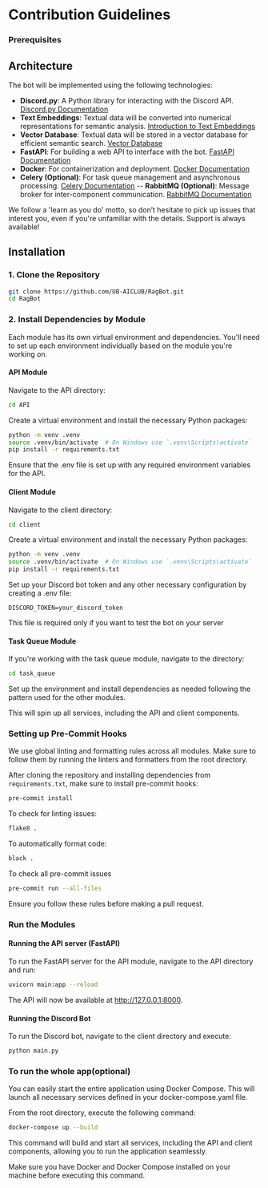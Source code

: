 # Contribution Guidelines

### Prerequisites

## Architecture

The bot will be implemented using the following technologies:

- **Discord.py**: A Python library for interacting with the Discord API. [Discord.py Documentation](https://discordpy.readthedocs.io/en/stable/)
- **Text Embeddings**: Textual data will be converted into numerical representations for semantic analysis. [Introduction to Text Embeddings](https://stackoverflow.blog/2023/11/09/an-intuitive-introduction-to-text-embeddings/)
- **Vector Database**: Textual data will be stored in a vector database for efficient semantic search. [Vector Database](https://www.pinecone.io/learn/vector-database/)
- **FastAPI**: For building a web API to interface with the bot. [FastAPI Documentation](https://fastapi.tiangolo.com/)
- **Docker**: For containerization and deployment. [Docker Documentation](https://www.docker.com/)
- **Celery (Optional)**: For task queue management and asynchronous processing. [Celery Documentation](https://docs.celeryq.dev/en/stable/userguide/workers.html)
-- **RabbitMQ (Optional)**: Message broker for inter-component communication. [RabbitMQ Documentation](https://www.rabbitmq.com/tutorials)

We follow a 'learn as you do' motto, so don’t hesitate to pick up issues that interest you, even if you're unfamiliar with the details. Support is always available!

## Installation

### 1. **Clone the Repository**

```bash
git clone https://github.com/UB-AICLUB/RagBot.git
cd RagBot
```

### 2. Install Dependencies by Module
Each module has its own virtual environment and dependencies. You'll need to set up each environment individually based on the module you're working on.

####  API Module
Navigate to the API directory:

```bash
cd API
```
Create a virtual environment and install the necessary Python packages:


```bash
python -m venv .venv
source .venv/bin/activate  # On Windows use `.venv\Scripts\activate`
pip install -r requirements.txt
```
Ensure that the .env file is set up with any required environment variables for the API.

#### Client Module
Navigate to the client directory:


```bash
cd client
```
Create a virtual environment and install the necessary Python packages:


```bash
python -m venv .venv
source .venv/bin/activate  # On Windows use `.venv\Scripts\activate`
pip install -r requirements.txt
```

Set up your Discord bot token and any other necessary configuration by creating a .env file:

```env
DISCORD_TOKEN=your_discord_token
```
This file is required only if you want to test the bot on your server

#### Task Queue Module
If you're working with the task queue module, navigate to the directory:

```bash
cd task_queue
```

Set up the environment and install dependencies as needed following the pattern used for the other modules.

This will spin up all services, including the API and client components.

### Setting up Pre-Commit Hooks
We use global linting and formatting rules across all modules. Make sure to follow them by running the linters and formatters from the root directory.

After cloning the repository and installing dependencies from `requirements.txt`, make sure to install pre-commit hooks:

```bash
pre-commit install
```

To check for linting issues:

```bash
flake8 .
```
To automatically format code:

```bash
black .
```

To check all pre-commit issues
```bash
pre-commit run --all-files
```

Ensure you follow these rules before making a pull request.

### Run the Modules
#### Running the API server (FastAPI)

To run the FastAPI server for the API module, navigate to the API directory and run:

```bash
uvicorn main:app --reload
```

The API will now be available at http://127.0.0.1:8000.

#### Running the Discord Bot

To run the Discord bot, navigate to the client directory and execute:

```bash
python main.py
```
### To run the whole app(optional)

You can easily start the entire application using Docker Compose. This will launch all necessary services defined in your docker-compose.yaml file.

From the root directory, execute the following command:

```bash
docker-compose up --build
```
This command will build and start all services, including the API and client components, allowing you to run the application seamlessly.

Make sure you have Docker and Docker Compose installed on your machine before executing this command.
